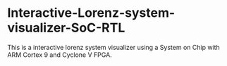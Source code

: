 # Interactive-Lorenz-system-visualizer-SoC-RTL
This is a interactive lorenz system visualizer using a System on Chip with ARM Cortex 9 and Cyclone V FPGA.
